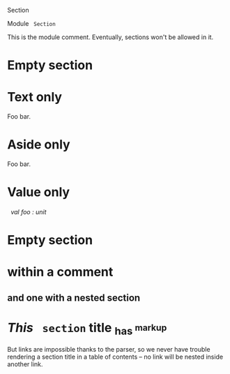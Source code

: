 Section

 Module `` Section`` 


This is the module comment. Eventually, sections won't be allowed in it.


# Empty section



# Text only


Foo bar.




# Aside only


Foo bar.




# Value only


<a id="val-foo"></a>
###### &nbsp; val foo : unit




# Empty section



# within a comment



## and one with a nested section



# _This_ `` section``  **title** <sub>has <sup>markup


But links are impossible thanks to the parser, so we never have trouble rendering a section title in a table of contents – no link will be nested inside another link.

